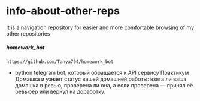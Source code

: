 # info-about-other-reps
It is a navigation repository for easier and more comfortable browsing of my other repositories

##### homework_bot
`https://github.com/Tanya794/homework_bot`
- python telegram bot, который обращается к API сервису Практикум Домашка и узнает статус вашей домашней работы: взята ли ваша домашка в ревью, проверена ли она, а если проверена — принял её ревьюер или вернул на доработку.

